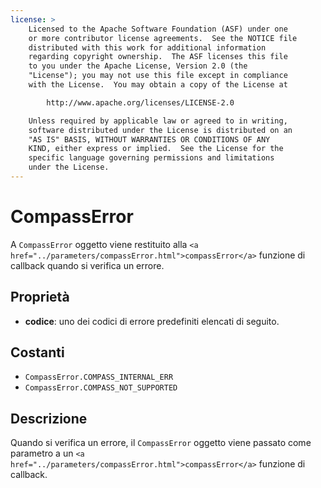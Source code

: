 ```yaml
---
license: >
    Licensed to the Apache Software Foundation (ASF) under one
    or more contributor license agreements.  See the NOTICE file
    distributed with this work for additional information
    regarding copyright ownership.  The ASF licenses this file
    to you under the Apache License, Version 2.0 (the
    "License"); you may not use this file except in compliance
    with the License.  You may obtain a copy of the License at

        http://www.apache.org/licenses/LICENSE-2.0

    Unless required by applicable law or agreed to in writing,
    software distributed under the License is distributed on an
    "AS IS" BASIS, WITHOUT WARRANTIES OR CONDITIONS OF ANY
    KIND, either express or implied.  See the License for the
    specific language governing permissions and limitations
    under the License.
---
```


# CompassError

A `CompassError` oggetto viene restituito alla `<a href="../parameters/compassError.html">compassError</a>` funzione di callback quando si verifica un errore.

## Proprietà

*   **codice**: uno dei codici di errore predefiniti elencati di seguito.

## Costanti

*   `CompassError.COMPASS_INTERNAL_ERR`
*   `CompassError.COMPASS_NOT_SUPPORTED`

## Descrizione

Quando si verifica un errore, il `CompassError` oggetto viene passato come parametro a un `<a href="../parameters/compassError.html">compassError</a>` funzione di callback.